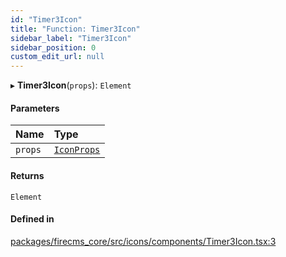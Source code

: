 ```yaml
---
id: "Timer3Icon"
title: "Function: Timer3Icon"
sidebar_label: "Timer3Icon"
sidebar_position: 0
custom_edit_url: null
---
```


▸ **Timer3Icon**(`props`): `Element`

#### Parameters

| Name | Type |
| :------ | :------ |
| `props` | [`IconProps`](../types/IconProps.md) |

#### Returns

`Element`

#### Defined in

[packages/firecms_core/src/icons/components/Timer3Icon.tsx:3](https://github.com/FireCMSco/firecms/blob/d45f3739/packages/firecms_core/src/icons/components/Timer3Icon.tsx#L3)
